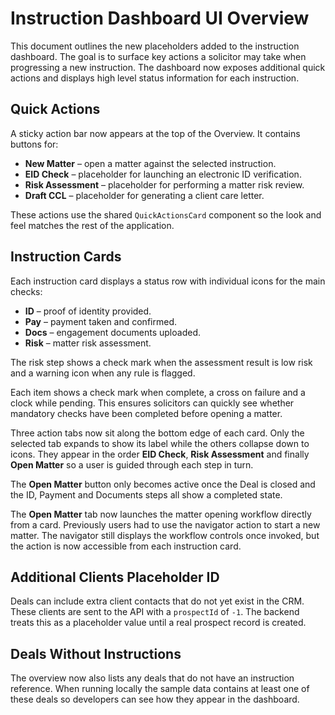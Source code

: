 # Instruction Dashboard UI Overview

This document outlines the new placeholders added to the instruction dashboard. The goal is to surface key actions a solicitor may take when progressing a new instruction. The dashboard now exposes additional quick actions and displays high level status information for each instruction.

## Quick Actions

A sticky action bar now appears at the top of the Overview. It contains buttons for:

- **New Matter** – open a matter against the selected instruction.
- **EID Check** – placeholder for launching an electronic ID verification.
- **Risk Assessment** – placeholder for performing a matter risk review.
- **Draft CCL** – placeholder for generating a client care letter.

These actions use the shared `QuickActionsCard` component so the look and feel matches the rest of the application.

## Instruction Cards

Each instruction card displays a status row with individual icons for the main checks:

- **ID** – proof of identity provided.
- **Pay** – payment taken and confirmed.
- **Docs** – engagement documents uploaded.
- **Risk** – matter risk assessment.

The risk step shows a check mark when the assessment result is low risk and a warning icon when any rule is flagged.

Each item shows a check mark when complete, a cross on failure and a clock while pending. This ensures solicitors can quickly see whether mandatory checks have been completed before opening a matter.

Three action tabs now sit along the bottom edge of each card. Only the
selected tab expands to show its label while the others collapse down to
icons. They appear in the order **EID Check**, **Risk Assessment** and
finally **Open Matter** so a user is guided through each step in turn.

The **Open Matter** button only becomes active once the Deal is closed and the
ID, Payment and Documents steps all show a completed state.

The **Open Matter** tab now launches the matter opening workflow directly
from a card. Previously users had to use the navigator action to start a
new matter. The navigator still displays the workflow controls once
invoked, but the action is now accessible from each instruction card.

## Additional Clients Placeholder ID

Deals can include extra client contacts that do not yet exist in the CRM. These
clients are sent to the API with a `prospectId` of `-1`. The backend treats this
as a placeholder value until a real prospect record is created.

## Deals Without Instructions

The overview now also lists any deals that do not have an instruction reference.
When running locally the sample data contains at least one of these deals so
developers can see how they appear in the dashboard.